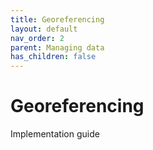```yaml
---
title: Georeferencing
layout: default
nav_order: 2
parent: Managing data
has_children: false
---
```


# Georeferencing

Implementation guide